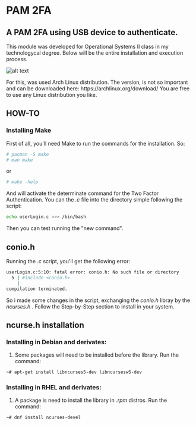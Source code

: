 <h1>PAM 2FA</h1> 
<h2>A PAM 2FA using USB device to authenticate.</h2>
<p>This module was developed for Operational Systems II class in my technologycal degree. Below will be the entire installation and execution process.</p>
<img src="https://archlinux.org/static/logos/archlinux-logo-dark-90dpi.ebdee92a15b3.png" alt="alt text"
 width="" height="">
 <p>For this, was used Arch Linux distribution. The version, is not so important and can be downloaded here: https://archlinux.org/download/ You are free to use any Linux distribution you like.</p>

<h2>HOW-TO</h2>
<h3>Installing Make</h3>

First of all, you'll need Make to run the commands for the installation. So:
```bash
# pacman -S make
# man make
```
or
```bash
# make -help
```

And will activate the determinate command for the Two Factor Authentication. You can the _.c_ file into the directory simple following the script:
```bash
echo userLogin.c >>> /bin/bash
```
Then you can test running the "new command".

## conio.h

Running the _.c_ script, you'll get the following error:
```bash
userLogin.c:5:10: fatal error: conio.h: No such file or directory
  5 | #include <conio.h>
    |
compilation terminated.
```
So i made some changes in the script, exchanging the _conio.h_ libray by the _ncurses.h_ . Follow the Step-by-Step section to install in your system.

## ncurse.h installation

### Installing in Debian and derivates:

1. Some packages will need to be installed before the library. Run the command:
```bash
~# apt-get install libncurses5-dev libncursesw5-dev
```
### Installing in RHEL and derivates:

1. A package is need to install the library in *.rpm* distros. Run the command:
```bash
~# dnf install ncurses-devel
```
